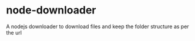 # node-downloader
A nodejs downloader to download files and keep the folder structure as per the url

